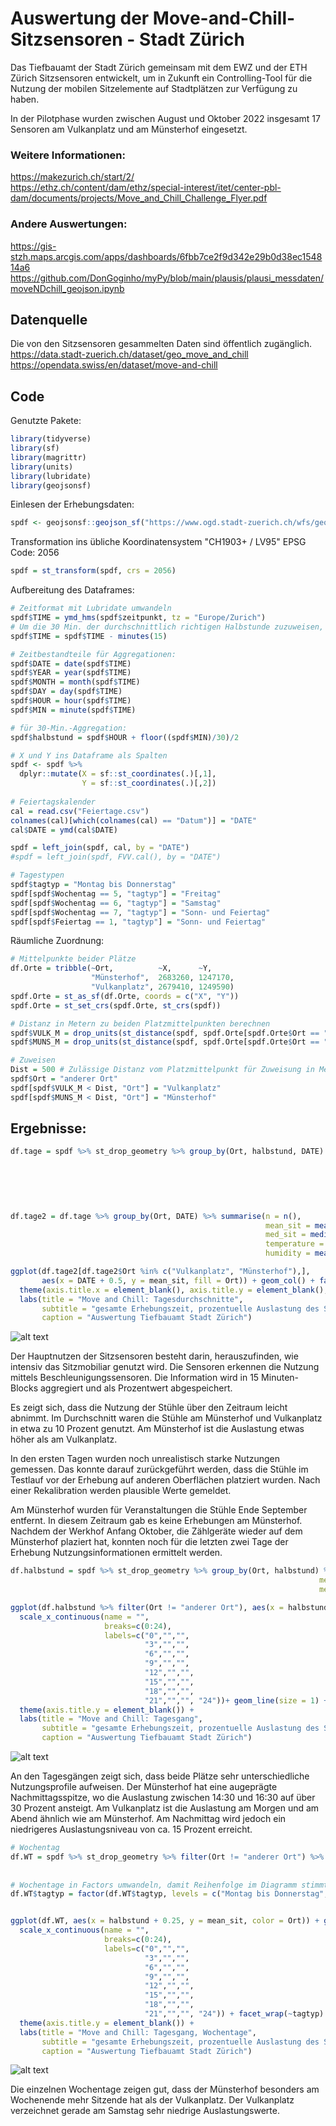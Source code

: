 # Auswertung der Move-and-Chill-Sitzsensoren - Stadt Zürich

Das Tiefbauamt der Stadt Zürich gemeinsam mit dem EWZ und der ETH Zürich Sitzsensoren entwickelt, um in Zukunft ein Controlling-Tool für die Nutzung der mobilen Sitzelemente auf Stadtplätzen zur Verfügung zu haben.

In der Pilotphase wurden zwischen August und Oktober 2022 insgesamt 17 Sensoren am Vulkanplatz und am Münsterhof eingesetzt. 

### Weitere Informationen:
https://makezurich.ch/start/2/  
https://ethz.ch/content/dam/ethz/special-interest/itet/center-pbl-dam/documents/projects/Move_and_Chill_Challenge_Flyer.pdf

### Andere Auswertungen:
https://gis-stzh.maps.arcgis.com/apps/dashboards/6fbb7ce2f9d342e29b0d38ec154814a6  
https://github.com/DonGoginho/myPy/blob/main/plausis/plausi_messdaten/moveNDchill_geojson.ipynb  

## Datenquelle
Die von den Sitzsensoren gesammelten Daten sind öffentlich zugänglich.  
https://data.stadt-zuerich.ch/dataset/geo_move_and_chill  
https://opendata.swiss/en/dataset/move-and-chill

## Code
Genutzte Pakete:
```R
library(tidyverse)
library(sf)
library(magrittr)
library(units)
library(lubridate)
library(geojsonsf)
```

Einlesen der Erhebungsdaten:
```R
spdf <- geojsonsf::geojson_sf("https://www.ogd.stadt-zuerich.ch/wfs/geoportal/Move_and_Chill?service=WFS&version=1.1.0&request=GetFeature&outputFormat=GeoJSON&typename=view_moveandchill")
```

Transformation ins übliche Koordinatensystem "CH1903+ / LV95" EPSG Code: 2056
```R
spdf = st_transform(spdf, crs = 2056)
```

Aufbereitung des Dataframes:
```R
# Zeitformat mit Lubridate umwandeln
spdf$TIME = ymd_hms(spdf$zeitpunkt, tz = "Europe/Zurich")
# Um die 30 Min. der durchschnittlich richtigen Halbstunde zuzuweisen, werden 15 Min. abgezogen. 
spdf$TIME = spdf$TIME - minutes(15)

# Zeitbestandteile für Aggregationen:
spdf$DATE = date(spdf$TIME)
spdf$YEAR = year(spdf$TIME)
spdf$MONTH = month(spdf$TIME)
spdf$DAY = day(spdf$TIME)
spdf$HOUR = hour(spdf$TIME)
spdf$MIN = minute(spdf$TIME)

# für 30-Min.-Aggregation:
spdf$halbstund = spdf$HOUR + floor((spdf$MIN)/30)/2

# X und Y ins Dataframe als Spalten
spdf <- spdf %>%
  dplyr::mutate(X = sf::st_coordinates(.)[,1],
                Y = sf::st_coordinates(.)[,2])
                
# Feiertagskalender
cal = read.csv("Feiertage.csv")
colnames(cal)[which(colnames(cal) == "Datum")] = "DATE"
cal$DATE = ymd(cal$DATE)

spdf = left_join(spdf, cal, by = "DATE")
#spdf = left_join(spdf, FVV.cal(), by = "DATE")

# Tagestypen
spdf$tagtyp = "Montag bis Donnerstag"
spdf[spdf$Wochentag == 5, "tagtyp"] = "Freitag"
spdf[spdf$Wochentag == 6, "tagtyp"] = "Samstag"
spdf[spdf$Wochentag == 7, "tagtyp"] = "Sonn- und Feiertag"
spdf[spdf$Feiertag == 1, "tagtyp"] = "Sonn- und Feiertag"
```

Räumliche Zuordnung:
```R
# Mittelpunkte beider Plätze
df.Orte = tribble(~Ort,          ~X,      ~Y,
                  "Münsterhof",  2683260, 1247170,
                  "Vulkanplatz", 2679410, 1249590)
spdf.Orte = st_as_sf(df.Orte, coords = c("X", "Y"))
spdf.Orte = st_set_crs(spdf.Orte, st_crs(spdf))

# Distanz in Metern zu beiden Platzmittelpunkten berechnen
spdf$VULK_M = drop_units(st_distance(spdf, spdf.Orte[spdf.Orte$Ort == "Vulkanplatz",]))
spdf$MUNS_M = drop_units(st_distance(spdf, spdf.Orte[spdf.Orte$Ort == "Münsterhof",]))

# Zuweisen
Dist = 500 # Zulässige Distanz vom Platzmittelpunkt für Zuweisung in Metern
spdf$Ort = "anderer Ort"
spdf[spdf$VULK_M < Dist, "Ort"] = "Vulkanplatz"
spdf[spdf$MUNS_M < Dist, "Ort"] = "Münsterhof"
```

## Ergebnisse:  

```R
df.tage = spdf %>% st_drop_geometry %>% group_by(Ort, halbstund, DATE) %>% summarise(n = n(), sensoren = length(unique(sensor_eui)),
                                                                                     mean_sit = mean(sit),
                                                                                     med_sit = median(sit),
                                                                                     Proz = (n()/48*100)/length(unique(sensor_eui)),
                                                                                     temperature = median(temperature),
                                                                                     humidity = median(humidity))

df.tage2 = df.tage %>% group_by(Ort, DATE) %>% summarise(n = n(), 
                                                         mean_sit = mean(mean_sit),
                                                         med_sit = median(med_sit),
                                                         temperature = mean(temperature),
                                                         humidity = mean(humidity))

ggplot(df.tage2[df.tage2$Ort %in% c("Vulkanplatz", "Münsterhof"),], 
       aes(x = DATE + 0.5, y = mean_sit, fill = Ort)) + geom_col() + facet_wrap(~Ort) + theme_bw() + 
  theme(axis.title.x = element_blank(), axis.title.y = element_blank(), legend.position = "none") + 
  labs(title = "Move and Chill: Tagesdurchschnitte", 
       subtitle = "gesamte Erhebungszeit, prozentuelle Auslastung des Sitzmobiliars",
       caption = "Auswertung Tiefbauamt Stadt Zürich")
```

![alt text](https://github.com/floriafa/moveandchill/blob/main/tage.png)

Der Hauptnutzen der Sitzsensoren besteht darin, herauszufinden, wie intensiv das Sitzmobiliar genutzt wird. Die Sensoren erkennen die Nutzung mittels Beschleunigungssensoren. Die Information wird in 15 Minuten-Blocks aggregiert und als Prozentwert abgespeichert.   

Es zeigt sich, dass die Nutzung der Stühle über den Zeitraum leicht abnimmt. Im Durchschnitt waren die Stühle am Münsterhof und Vulkanplatz in etwa zu 10 Prozent genutzt. Am Münsterhof ist die Auslastung etwas höher als am Vulkanplatz.

In den ersten Tagen wurden noch unrealistisch starke Nutzungen gemessen. Das konnte darauf zurückgeführt werden, dass die Stühle im Testlauf vor der Erhebung auf anderen Oberflächen platziert wurden. Nach einer Rekalibration werden plausible Werte gemeldet. 

Am Münsterhof wurden für Veranstaltungen die Stühle Ende September entfernt. In diesem Zeitraum gab es keine Erhebungen am Münsterhof. Nachdem der Werkhof Anfang Oktober, die Zählgeräte wieder auf dem Münsterhof plaziert hat, konnten noch für die letzten zwei Tage der Erhebung Nutzungsinformationen ermittelt werden.



```R
df.halbstund = spdf %>% st_drop_geometry %>% group_by(Ort, halbstund) %>% summarise(n = n(), 
                                                                     mean_sit = mean(sit),
                                                                     med_sit = median(sit)) 

ggplot(df.halbstund %>% filter(Ort != "anderer Ort"), aes(x = halbstund + 0.25, y = mean_sit, color = Ort)) + 
  scale_x_continuous(name = "",
                     breaks=c(0:24),
                     labels=c("0","","",
                              "3","","",
                              "6","","",
                              "9","","",
                              "12","","",
                              "15","","",
                              "18","","",
                              "21","","", "24"))+ geom_line(size = 1) + theme_bw() + 
  theme(axis.title.y = element_blank()) + 
  labs(title = "Move and Chill: Tagesgang", 
       subtitle = "gesamte Erhebungszeit, prozentuelle Auslastung des Sitzmobiliars, Halbstunden",
       caption = "Auswertung Tiefbauamt Stadt Zürich")
```
![alt text](https://github.com/floriafa/moveandchill/blob/main/Tagesgang.png)

   
An den Tagesgängen zeigt sich, dass beide Plätze sehr unterschiedliche Nutzungsprofile aufweisen. Der Münsterhof hat eine augeprägte Nachmittagsspitze, wo die Auslastung zwischen 14:30 und 16:30 auf über 30 Prozent ansteigt. Am Vulkanplatz ist die Auslastung am Morgen und am Abend ähnlich wie am Münsterhof. Am Nachmittag wird jedoch ein niedrigeres Auslastungsniveau von ca. 15 Prozent erreicht. 



```R
# Wochentag
df.WT = spdf %>% st_drop_geometry %>% filter(Ort != "anderer Ort") %>% group_by(Ort, halbstund, tagtyp) %>% summarise(n = n(), 
                                                                                    mean_sit = mean(sit),
                                                                                    med_sit = median(sit)) 
# Wochentage in Factors umwandeln, damit Reihenfolge im Diagramm stimmt.
df.WT$tagtyp = factor(df.WT$tagtyp, levels = c("Montag bis Donnerstag", "Freitag", "Samstag", "Sonn- und Feiertag"))


ggplot(df.WT, aes(x = halbstund + 0.25, y = mean_sit, color = Ort)) + geom_line(size = 1) + 
  scale_x_continuous(name = "",
                     breaks=c(0:24),
                     labels=c("0","","",
                              "3","","",
                              "6","","",
                              "9","","",
                              "12","","",
                              "15","","",
                              "18","","",
                              "21","","", "24")) + facet_wrap(~tagtyp) + theme_bw() + 
  theme(axis.title.y = element_blank()) + 
  labs(title = "Move and Chill: Tagesgang, Wochentage", 
       subtitle = "gesamte Erhebungszeit, prozentuelle Auslastung des Sitzmobiliars, Halbstunden",
       caption = "Auswertung Tiefbauamt Stadt Zürich")
```

![alt text](https://github.com/floriafa/moveandchill/blob/main/wochentage.png)




Die einzelnen Wochentage zeigen gut, dass der Münsterhof besonders am Wochenende mehr Sitzende hat als der Vulkanplatz. Der Vulkanplatz verzeichnet gerade am Samstag sehr niedrige Auslastungswerte.
